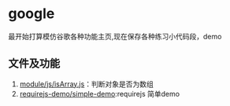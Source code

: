 # google

最开始打算模仿谷歌各种功能主页,现在保存各种练习小代码段，demo

## 文件及功能
1. [module/js/isArray.js](module/js/isArray.js)：判断对象是否为数组
2. [requirejs-demo/simple-demo](requirejs-demo/simple-demo):requirejs 简单demo